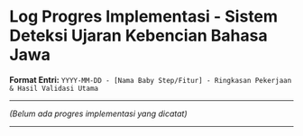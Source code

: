 # Log Progres Implementasi - Sistem Deteksi Ujaran Kebencian Bahasa Jawa

**Format Entri:**
`YYYY-MM-DD - [Nama Baby Step/Fitur] - Ringkasan Pekerjaan & Hasil Validasi Utama`

---
*(Belum ada progres implementasi yang dicatat)*

--- 
